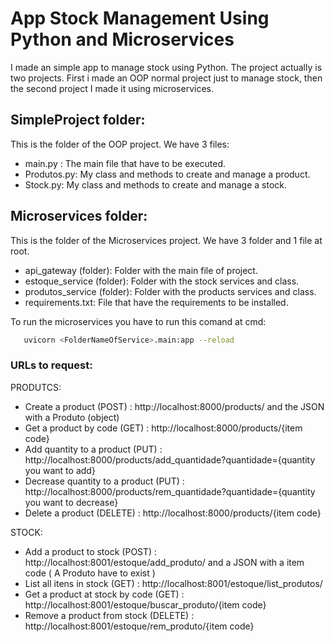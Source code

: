 # App Stock Management Using Python and Microservices

I made an simple app to manage stock using Python.
The project actually is two projects. First i made an OOP normal project just to manage stock, then the second project I made it using microservices.

## SimpleProject folder:

This is the folder of the OOP project. We have 3 files:

- main.py : The main file that have to be executed.
- Produtos.py: My class and methods to create and manage a product.
- Stock.py: My class and methods to create and manage a stock.

## Microservices folder:

This is the folder of the Microservices project. We have 3 folder and 1 file at root.

- api_gateway (folder): Folder with the main file of project.
- estoque_service (folder): Folder with the stock services and class.
- produtos_service (folder): Folder with the products services and class.
- requirements.txt: File that have the requirements to be installed.

 To run the microservices you have to run this comand at cmd:

 ```bash
    uvicorn <FolderNameOfService>.main:app --reload
```
### URLs to request:

PRODUTCS:

- Create a product (POST) : http://localhost:8000/products/ and the JSON with a Produto (object)
- Get a product by code (GET) :  http://localhost:8000/products/{item code}
- Add quantity to a product (PUT) : http://localhost:8000/products/add_quantidade?quantidade={quantity you want to add}
- Decrease quantity to a product (PUT) : http://localhost:8000/products/rem_quantidade?quantidade={quantity you want to decrease}
- Delete a product (DELETE) : http://localhost:8000/products/{item code}

STOCK:

- Add a product to stock (POST) : http://localhost:8001/estoque/add_produto/ and a JSON with a item code ( A Produto have to exist )
- List all itens in stock (GET) : http://localhost:8001/estoque/list_produtos/
- Get a product at stock by code (GET) : http://localhost:8001/estoque/buscar_produto/{item code}
- Remove a product from stock (DELETE) : http://localhost:8001/estoque/rem_produto/{item code}









